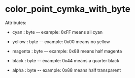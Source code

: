 # color_point_cymka_with_byte

Attributes:

* cyan : byte -- example: 0xFF means all cyan

* yellow : byte -- example: 0x00 means no yellow

* magenta : byte -- example: 0x88 means half magenta

* black : byte -- example: 0x44 means a quarter black

* alpha : byte -- example: 0x88 means half transparent
